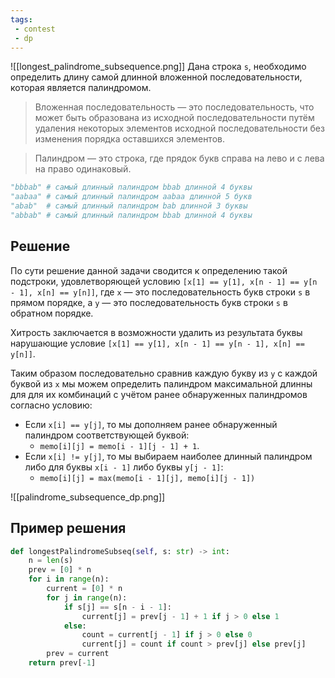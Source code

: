 ```yaml
---
tags:
 - contest
 - dp
---
```


![[longest_palindrome_subsequence.png]]
Дана строка `s`, необходимо определить длину самой длинной вложенной последовательности, которая является палиндромом.

> Вложенная последовательность — это последовательность, что может быть образована из исходной последовательности путём удаления некоторых элементов исходной последовательности без изменения порядка оставшихся элементов. 

> Палиндром — это строка, где прядок букв справа на лево и с лева на право одинаковый.

```Python
"bbbab" # самый длинный палиндром bbab длинной 4 буквы
"aabaa" # самый длинный палиндром aabaa длинной 5 букв
"abab"  # самый длинный палиндром bab длинной 3 буквы
"abbab" # самый длинный палиндром bbab длинной 4 буквы
```

## Решение

По сути решение данной задачи сводится к определению такой подстроки, удовлетворяющей условию `[x[1] == y[1], x[n - 1] == y[n - 1], x[n] == y[n]]`, где `x` — это последовательность букв строки  `s` в прямом порядке, а `y` — это последовательность букв строки `s` в обратном порядке.

Хитрость заключается в возможности удалить из результата буквы нарушающие условие `[x[1] == y[1], x[n - 1] == y[n - 1], x[n] == y[n]]`.

Таким образом последовательно сравнив каждую букву из `y` с каждой буквой из `x` мы можем определить палиндром максимальной длинны для для их комбинаций с учётом ранее обнаруженных палиндромов согласно условию:

- Если `x[i] == y[j]`, то мы дополняем ранее обнаруженный палиндром соответствующей буквой: 
	- `memo[i][j] = memo[i - 1][j - 1] + 1`.
- Если `x[i] != y[j]`, то мы выбираем наиболее длинный палиндром либо для буквы `x[i - 1]` либо буквы `y[j - 1]`:
	- `memo[i][j] = max(memo[i - 1][j], memo[i][j - 1])`

![[palindrome_subsequence_dp.png]]

## Пример решения

```Python
def longestPalindromeSubseq(self, s: str) -> int:
    n = len(s)
    prev = [0] * n
    for i in range(n):
        current = [0] * n
        for j in range(n):
            if s[j] == s[n - i - 1]:
                current[j] = prev[j - 1] + 1 if j > 0 else 1
            else:
                count = current[j - 1] if j > 0 else 0
                current[j] = count if count > prev[j] else prev[j]
        prev = current
    return prev[-1]
```